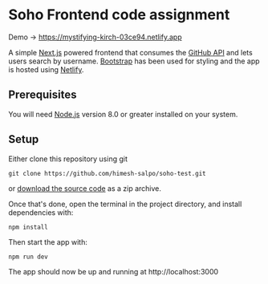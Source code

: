 # Soho Frontend code assignment

Demo -> https://mystifying-kirch-03ce94.netlify.app

A simple [Next.js](https://github.com/zeit/next.js/) powered frontend that consumes the [GitHub API](https://docs.github.com/en/rest) and lets users search by username. [Bootstrap](https://getbootstrap.com/) has been used for styling and the app is hosted using [Netlify](https://www.netlify.com/).

## Prerequisites

You will need [Node.js](https://nodejs.org) version 8.0 or greater installed on your system.

## Setup

Either clone this repository using git

```
git clone https://github.com/himesh-salpo/soho-test.git
```

or [download the source code](https://github.com/himesh-salpo/soho-test/archive/main.zip) as a zip archive.

Once that's done, open the terminal in the project directory, and install dependencies with:

```
npm install
```

Then start the app with:

```
npm run dev
```

The app should now be up and running at http://localhost:3000
